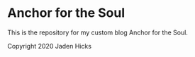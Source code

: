 # Anchor for the Soul

This is the repository for my custom blog Anchor for the Soul.

Copyright 2020 Jaden Hicks
